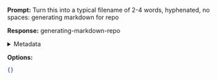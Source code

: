 **Prompt:**
Turn this into a typical filename of  2-4 words, hyphenated, no spaces: generating markdown for repo

**Response:**
generating-markdown-repo

<details><summary>Metadata</summary>

- Duration: 382 ms
- Datetime: 2024-01-12T14:23:51.991332
- Model: gpt-3.5-turbo-0613

</details>

**Options:**
```json
{}
```


